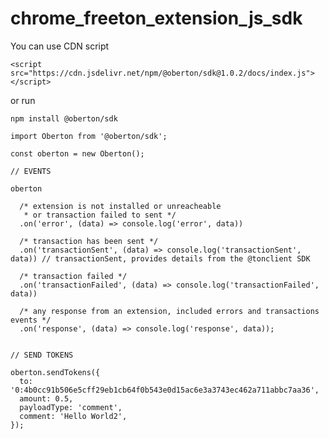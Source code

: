 # chrome_freeton_extension_js_sdk
You can use CDN script

`<script src="https://cdn.jsdelivr.net/npm/@oberton/sdk@1.0.2/docs/index.js"></script>`

or run

`npm install @oberton/sdk`


```
import Oberton from '@oberton/sdk';

const oberton = new Oberton();

// EVENTS

oberton

  /* extension is not installed or unreacheable
   * or transaction failed to sent */
  .on('error', (data) => console.log('error', data))

  /* transaction has been sent */
  .on('transactionSent', (data) => console.log('transactionSent', data)) // transactionSent, provides details from the @tonclient SDK

  /* transaction failed */
  .on('transactionFailed', (data) => console.log('transactionFailed', data))

  /* any response from an extension, included errors and transactions events */
  .on('response', (data) => console.log('response', data));


// SEND TOKENS

oberton.sendTokens({
  to: '0:4b0cc91b506e5cff29eb1cb64f0b543e0d15ac6e3a3743ec462a711abbc7aa36',
  amount: 0.5,
  payloadType: 'comment',
  comment: 'Hello World2',
});
```
